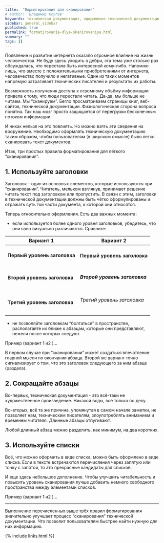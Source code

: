 ```yaml
---
title:  "Форматирование для сканирования"
# author: 'Владимир Юсупов'
keywords: техническая документация, оформление технической документации, форматирование заголовков технической документации, техписатель, технический писатель москва, заметки техписателя
sidebar: general_sidebar
published: true
permalink: formatirovanie-dlya-skanirovaniya.html
summary: ""
tags: []
---
```


Появление и развитие интернета оказало огромное влияние на жизнь человечества. Не буду здесь уходить в дебри, эта тема уже столько раз обсуждалась, что перестала быть интересной кому-либо. Напомню лишь, что вместе с положительными приобретениями от интернета, человечество получило и негативные. Один из таких моментов напрямую затрагивает технических писателей и результаты их работы.

Возможность получения доступа к огромному объёму информации привела к тому, что люди перестали читать. Да-да, мы больше не читаем. Мы “сканируем”. Бегло просматриваем страницы книг, веб-сайтов, технической документации. Физиологическая сторона вопроса понятна. Так наш мозг просто защищается от перегрузки бесконечным потоком информации. 

И никак нельзя на это повлиять. Но можно взять эти сведения на вооружение. Необходимо оформлять техническую документацию таким образом, чтобы пользователям (в широком смысле) было легко сканировать текст документов.

Итак, три простых правила форматирования для лёгкого “сканирования”:

## 1. Используйте заголовки
	
Заголовок - один из основных элементов, которые используются при “сканировании”. Читатель,  мельком взглянув, принимает решение читать текст под заголовком или пропустить. В связи с этим, заголовки в технической документации должны быть чётко сформулированы и отражать суть той части документа, к которой они относятся.

Теперь относительно оформления. Есть два важных момента:

- если используется более одного уровня заголовков, убедитесь, что они явно визуально различаются. Сравните:

| Вариант 1     | Вариант 2 |
| ----------- | ----------- |
| <h4 style="display:inline;">Первый уровень заголовка</h4>    | <h4> Первый уровень заголовка </h4>       |
| <h4> Второй уровень заголовка</h4>   | <h5> Второй уровень заголовка</h5>        |
| <h4> Третий уровень заголовка</h4>   | <h6> Третий уровень заголовка </h6>       |

- не позволяйте заголовкам “болтаться” в пространстве, располагайте их ближе к абзацам, которые они представляют, нежели после которых следуют.

Пример (вариант 1 и2 )… 

В первом случае при “сканировании” может создаться впечатление главной мысли по окончании абзаца. Второй же вариант точно сигнализирует о том, что это заголовок следующего за ним абзаца (раздела).

## 2. Сокращайте абзацы

Во-первых, техническая документация - это всё-таки не художественное произведение. Никакой воды, всё только по делу. 

Во-вторых, всё та же причина, упомянутая в самом начале заметки, не позволяет нам, техническим писателям, злоупотреблять вниманием и временем читателя. Длинные абзацы отпугивают.

Любой длинный абзац можно разделить, как минимум, на два коротких.

## 3. Используйте списки

Всё, что можно оформить в виде списка, можно быть оформлено в виде списка. Если в тексте встречаются перечисления через запятую или точку с запятой, то это прекрасные кандидаты для списков.

И еще здесь небольшое дополнение. Чтобы улучшить читабельность и повысить уровень сканирования лучше добавить немного свободного пространства между элементами списков.

Пример (вариант 1 и2 )…


***

Выполнение перечисленных выше трёх правил форматирования значительно улучшает процесс “сканирования” технической документации. Что позволит пользователям быстрее найти нужную для них информацию.

{% include links.html %}

